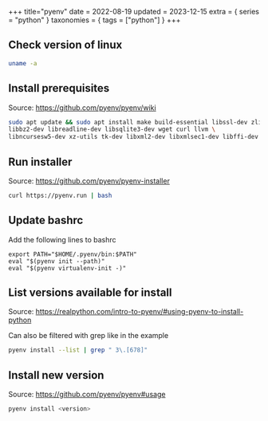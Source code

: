 +++
title="pyenv"
date = 2022-08-19
updated = 2023-12-15
extra = { series = "python" }
taxonomies = { tags = ["python"] }
+++

## Check version of linux

```sh
uname -a
```

## Install prerequisites

Source: <https://github.com/pyenv/pyenv/wiki>

```sh
sudo apt update && sudo apt install make build-essential libssl-dev zlib1g-dev \
libbz2-dev libreadline-dev libsqlite3-dev wget curl llvm \
libncursesw5-dev xz-utils tk-dev libxml2-dev libxmlsec1-dev libffi-dev liblzma-dev
```

## Run installer

Source: <https://github.com/pyenv/pyenv-installer>

```sh
curl https://pyenv.run | bash
```

## Update bashrc

Add the following lines to bashrc

```
export PATH="$HOME/.pyenv/bin:$PATH"
eval "$(pyenv init --path)"
eval "$(pyenv virtualenv-init -)"
```

## List versions available for install

Source: <https://realpython.com/intro-to-pyenv/#using-pyenv-to-install-python>

Can also be filtered with grep like in the example

```sh
pyenv install --list | grep " 3\.[678]"
```

## Install new version

Source: <https://github.com/pyenv/pyenv#usage>

```sh
pyenv install <version>
```
